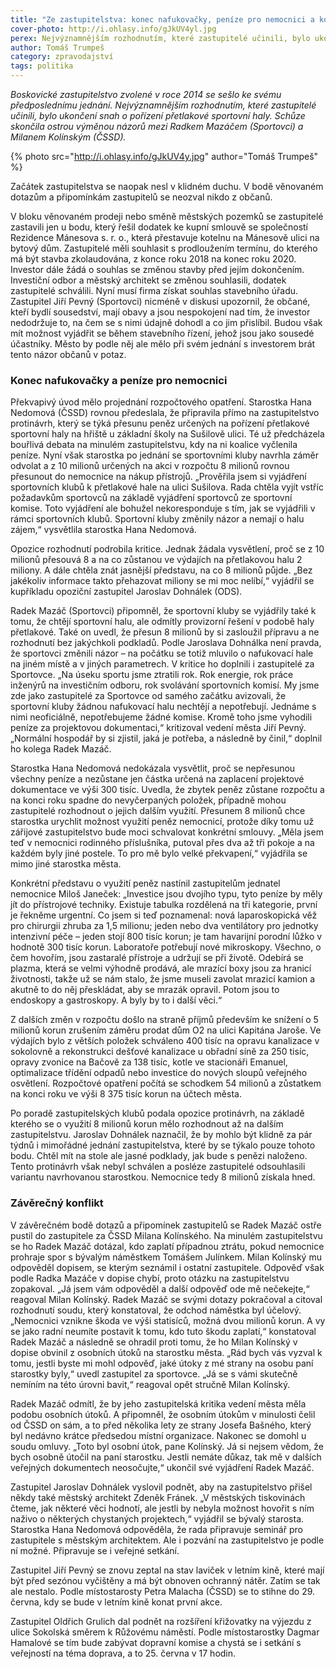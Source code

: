 ```yaml
---
title: "Ze zastupitelstva: konec nafuko­vačky, peníze pro nemocnici a konflikt zastupitelů"
cover-photo: http://i.ohlasy.info/gJkUV4yl.jpg
perex: Nejvýznamnějším rozhodnutím, které zastupitelé učinili, bylo ukončení snah o pořízení přetlakové sportovní haly.
author: Tomáš Trumpeš
category: zpravodajství
tags: politika
---
```


*Boskovické zastupitelstvo zvolené v roce 2014 se sešlo ke svému předposlednímu jednání. Nejvýznamnějším rozhodnutím, které zastupitelé učinili, bylo ukončení snah o pořízení přetlakové sportovní haly. Schůze skončila ostrou výměnou názorů mezi Radkem Mazáčem (Sportovci) a Milanem Kolínským (ČSSD).*

{% photo src="http://i.ohlasy.info/gJkUV4y.jpg" author="Tomáš Trumpeš" %}

Začátek zastupitelstva se naopak nesl v klidném duchu. V bodě věnovaném dotazům a připomínkám zastupitelů se neozval nikdo z občanů.

V bloku věnovaném prodeji nebo směně městských pozemků se zastupitelé zastavili jen u bodu, který řešil dodatek ke kupní smlouvě se společností Rezidence Mánesova s. r. o., která přestavuje kotelnu na Mánesově ulici na bytový dům. Zastupitelé měli souhlasit s prodloužením termínu, do kterého má být stavba zkolaudována, z konce roku 2018 na konec roku 2020. Investor dále žádá o souhlas se změnou stavby před jejím dokončením. Investiční odbor a městský architekt se změnou souhlasili, dodatek zastupitelé schválili. Nyní musí firma získat souhlas stavebního úřadu. Zastupitel Jiří Pevný (Sportovci) nicméně v diskusi upozornil, že občané, kteří bydlí sousedství, mají obavy a jsou nespokojení nad tím, že investor nedodržuje to, na čem se s nimi údajně dohodl a co jim přislíbil. Budou však mít možnost vyjádřit se během stavebního řízení, jehož jsou jako sousedé účastníky. Město by podle něj ale mělo při svém jednání s investorem brát tento názor občanů v potaz.

### Konec nafukovačky a peníze pro nemocnici

Překvapivý úvod mělo projednání rozpočtového opatření. Starostka Hana Nedomová (ČSSD) rovnou předeslala, že připravila přímo na zastupitelstvo protinávrh, který se týká přesunu peněz určených na pořízení přetlakové sportovní haly na hřiště u základní školy na Sušilově ulici. Té už předcházela bouřlivá debata na minulém zastupitelstvu, kdy na ni koalice vyčlenila peníze. Nyní však starostka po jednání se sportovními kluby navrhla záměr odvolat a z 10 milionů určených na akci v rozpočtu 8 milionů rovnou přesunout do nemocnice na nákup přístrojů. „Prověřila jsem si vyjádření sportovních klubů k přetlakové hale na ulici Sušilova. Rada chtěla vyjít vstříc požadavkům sportovců na základě vyjádření sportovců ze sportovní komise. Toto vyjádření ale bohužel nekoresponduje s tím, jak se vyjádřili v rámci sportovních klubů. Sportovní kluby změnily názor a nemají o halu zájem,“ vysvětlila starostka Hana Nedomová.

Opozice rozhodnutí podrobila kritice. Jednak žádala vysvětlení, proč se z 10 milionů přesouvá 8 a na co zůstanou ve výdajích na přetlakovou halu 2 miliony. A dále chtěla znát jasnější představu, na co 8 milionů půjde. „Bez jakékoliv informace takto přehazovat miliony se mi moc nelíbí,“ vyjádřil se kupříkladu opoziční zastupitel Jaroslav Dohnálek (ODS).

Radek Mazáč (Sportovci) připomněl, že sportovní kluby se vyjádřily také k tomu, že chtějí sportovní halu, ale odmítly provizorní řešení v podobě haly přetlakové. Také on uvedl, že přesun 8 milionů by si zasloužil přípravu a ne rozhodnutí bez jakýchkoli podkladů. Podle Jaroslava Dohnálka není pravda, že sportovci změnili názor – na počátku se totiž mluvilo o nafukovací hale na jiném místě a v jiných parametrech. V kritice ho doplnili i zastupitelé za Sportovce. „Na úseku sportu jsme ztratili rok. Rok energie, rok práce inženýrů na investičním odboru, rok svolávání sportovních komisí. My jsme zde jako zastupitelé za Sportovce od samého začátku avizovali, že sportovní kluby žádnou nafukovací halu nechtějí a nepotřebují. Jednáme s nimi neoficiálně, nepotřebujeme žádné komise. Kromě toho jsme vyhodili peníze za projektovou dokumentaci,“ kritizoval vedení města Jiří Pevný. „Normální hospodář by si zjistil, jaká je potřeba, a následně by činil,“ doplnil ho kolega Radek Mazáč.

Starostka Hana Nedomová nedokázala vysvětlit, proč se nepřesunou všechny peníze a nezůstane jen částka určená na zaplacení projektové dokumentace ve výši 300 tisíc. Uvedla, že zbytek peněz zůstane rozpočtu a na konci roku spadne do nevyčerpaných položek, případně mohou zastupitelé rozhodnout o jejich dalším využití. Přesunem 8 milionů chce starostka urychlit možnost využití peněz nemocnicí, protože díky tomu už zářijové zastupitelstvo bude moci schvalovat konkrétní smlouvy. „Měla jsem teď v nemocnici rodinného příslušníka, putoval přes dva až tři pokoje a na každém byly jiné postele. To pro mě bylo velké překvapení,“ vyjádřila se mimo jiné starostka města.

Konkrétní představu o využití peněz nastínil zastupitelům jednatel nemocnice Miloš Janeček: „Investice jsou dvojího typu, tyto peníze by měly jít do přístrojové techniky. Existuje tabulka rozdělená na tři kategorie, první je řekněme urgentní. Co jsem si teď poznamenal: nová laparoskopická věž pro chirurgii zhruba za 1,5 milionu; jeden nebo dva ventilátory pro jednotky intenzivní péče – jeden stojí 800 tisíc korun; je tam havarijní porodní lůžko v hodnotě 300 tisíc korun. Laboratoře potřebují nové mikroskopy. Všechno, o čem hovořím, jsou zastaralé přístroje a udržují se při životě. Odebírá se plazma, která se velmi výhodně prodává, ale mrazící boxy jsou za hranicí životnosti, takže už se nám stalo, že jsme museli zavolat mrazicí kamion a akutně to do něj přeskládat, aby se mrazák opravil. Potom jsou to endoskopy a gastroskopy. A byly by to i další věci.“

Z dalších změn v rozpočtu došlo na straně příjmů především ke snížení o 5 milionů korun zrušením záměru prodat dům O2 na ulici Kapitána Jaroše. Ve výdajích bylo z větších položek schváleno 400 tisíc na opravu kanalizace v sokolovně a rekonstrukci dešťové kanalizace u obřadní síně za 250 tisíc, opravy zvonice na Bačově za 138 tisíc, kotle ve stacionáři Emanuel, optimalizace třídění odpadů nebo investice do nových sloupů veřejného osvětlení. Rozpočtové opatření počítá se schodkem 54 milionů a zůstatkem na konci roku ve výši 8 375 tisíc korun na účtech města.

Po poradě zastupitelských klubů podala opozice protinávrh, na základě kterého se o využití 8 milionů korun mělo rozhodnout až na dalším zastupitelstvu. Jaroslav Dohnálek naznačil, že by mohlo být klidně za pár týdnů i mimořádné jednání zastupitelstva, které by se týkalo pouze tohoto bodu. Chtěl mít na stole ale jasné podklady, jak bude s penězi naloženo. Tento protinávrh však nebyl schválen a posléze zastupitelé odsouhlasili variantu navrhovanou starostkou. Nemocnice tedy 8 milionů získala hned.

### Závěrečný konflikt

V závěrečném bodě dotazů a připomínek zastupitelů se Radek Mazáč ostře pustil do zastupitele za ČSSD Milana Kolínského. Na minulém zastupitelstvu se ho Radek Mazáč dotázal, kdo zaplatí případnou ztrátu, pokud nemocnice prohraje spor s bývalým náměstkem Tomášem Julínkem. Milan Kolínský mu odpověděl dopisem, se kterým seznámil i ostatní zastupitele. Odpověď však podle Radka Mazáče v dopise chybí, proto otázku na zastupitelstvu zopakoval. „Já jsem vám odpověděl a další odpověď ode mě nečekejte,“ reagoval Milan Kolínský. Radek Mazáč se svými dotazy pokračoval a citoval rozhodnutí soudu, který konstatoval, že odchod náměstka byl účelový. „Nemocnici vznikne škoda ve výši statisíců, možná dvou milionů korun. A vy se jako radní neumíte postavit k tomu, kdo tuto škodu zaplatí,“ konstatoval Radek Mazáč a následně se ohradil proti tomu, že ho Milan Kolínský v dopise obvinil z osobních útoků na starostku města. „Rád bych vás vyzval k tomu, jestli byste mi mohl odpověď, jaké útoky z mé strany na osobu paní starostky byly,“ uvedl zastupitel za sportovce. „Já se s vámi skutečně nemíním na této úrovni bavit,“ reagoval opět stručně Milan Kolínský.

Radek Mazáč odmítl, že by jeho zastupitelská kritika vedení města měla podobu osobních útoků. A připomněl, že osobním útokům v minulosti čelil od ČSSD on sám, a to před několika lety ze strany Josefa Bašného, který byl nedávno krátce předsedou místní organizace. Nakonec se domohl u soudu omluvy. „Toto byl osobní útok, pane Kolínský. Já si nejsem vědom, že bych osobně útočil na paní starostku. Jestli nemáte důkaz, tak mě v dalších veřejných dokumentech neosočujte,“ ukončil své vyjádření Radek Mazáč.

Zastupitel Jaroslav Dohnálek vyslovil podnět, aby na zastupitelstvo přišel někdy také městský architekt Zdeněk Fránek. „V městských tiskovinách čteme, jak některé věci hodnotí, ale jestli by nebyla možnost hovořit s ním naživo o některých chystaných projektech,“ vyjádřil se bývalý starosta. Starostka Hana Nedomová odpověděla, že rada připravuje seminář pro zastupitele s městským architektem. Ale i pozvání na zastupitelstvo je podle ní možné. Připravuje se i veřejné setkání.

Zastupitel Jiří Pevný se znovu zeptal na stav laviček v letním kině, které mají být před sezónou vyčištěny a má být obnoven ochranný nátěr. Zatím se tak ale nestalo. Podle místostarosty Petra Malacha (ČSSD) se to stihne do 29. června, kdy se bude v letním kině konat první akce.

Zastupitel Oldřich Grulich dal podnět na rozšíření křižovatky na výjezdu z ulice Sokolská směrem k Růžovému náměstí. Podle místostarostky Dagmar Hamalové se tím bude zabývat dopravní komise a chystá se i setkání s veřejností na téma doprava, a to 25. června v 17 hodin.